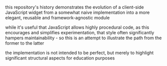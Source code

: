 this repository's history demonstrates the evolution of a client-side JavaScript
widget from a somewhat naive implementation into a more elegant, reusable and
framework-agnostic module

while it's useful that JavaScript allows highly procedural code, as this
encourages and simplifies experimentation, that style often significantly
hampers maintainability - so this is an attempt to illustrate the path from the
former to the latter

the implementation is not intended to be perfect, but merely to highlight
significant structural aspects for education purposes
